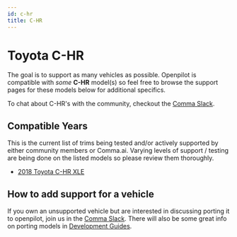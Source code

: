 ```yaml
---
id: c-hr
title: C-HR
---
```

# Toyota C-HR

The goal is to support as many vehicles as possible.
Openpilot is compatible with *some* **C-HR** model(s) so feel free to browse the support pages for these models below for additional specifics.

To chat about C-HR's with the community, checkout  the [Comma Slack](https://slack.comma.ai).

## Compatible Years

This is the current list of trims being tested and/or actively supported by either community members or Comma.ai.
Varying levels of support / testing are being done on the listed models so please review them thoroughly.

* [2018 Toyota C-HR XLE](/vehicles/toyota/c-hr/2018-toyota-c-hr-xle.html)

## How to add support for a vehicle

If you own an unsupported vehicle but are interested in discussing porting it to openpilot, join us in the [Comma Slack](https://slack.comma.ai).
There will also be some great info on porting models in [Development Guides](../../development/guides/).

